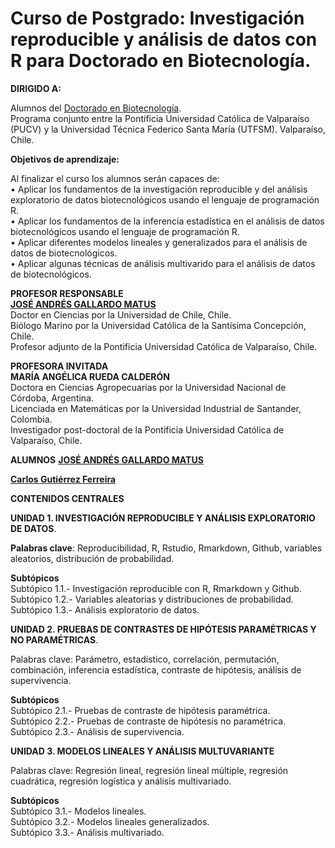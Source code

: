 # Curso de Postgrado: Investigación reproducible y análisis de datos con R para Doctorado en Biotecnología.

**DIRIGIDO A:**

Alumnos del [Doctorado en Biotecnología](http://www.doctoradoenbiotecnologia.cl/).  
Programa conjunto entre la Pontificia Universidad Católica de Valparaíso (PUCV) y la Universidad Técnica Federico Santa María (UTFSM).
Valparaíso, Chile.

**Objetivos de aprendizaje:**

Al finalizar el curso los alumnos serán capaces de:  
•	Aplicar los fundamentos de la investigación reproducible y del análisis exploratorio de datos biotecnológicos usando el lenguaje de programación R.  
•	Aplicar los fundamentos de la inferencia estadística en el análisis de datos biotecnológicos usando el lenguaje de programación R.  
•	Aplicar diferentes modelos lineales y generalizados para el análisis de datos de biotecnológicos.   
•	Aplicar algunas técnicas de análisis multivarido para el análisis de datos de biotecnológicos.  

**PROFESOR RESPONSABLE**  
[**JOSÉ ANDRÉS GALLARDO MATUS**](https://github.com/DrJoseGallardo)      
Doctor en Ciencias por la Universidad de Chile, Chile.  
Biólogo Marino por la Universidad Católica de la Santísima Concepción, Chile.  
Profesor adjunto de la Pontificia Universidad Católica de Valparaíso, Chile.  

**PROFESORA INVITADA**   
**MARÍA ANGÉLICA RUEDA CALDERÓN**    
Doctora en Ciencias Agropecuarias por la Universidad Nacional de Córdoba, Argentina.   
Licenciada en Matemáticas por la Universidad Industrial de Santander, Colombia.  
Investigador post-doctoral de la Pontificia Universidad Católica de Valparaíso, Chile.  

**ALUMNOS**
[**JOSÉ ANDRÉS GALLARDO MATUS**](https://github.com/DrJoseGallardo)

[**Carlos Gutiérrez Ferreira**](https://github.com/CarlosGutierrezFerreira)

**CONTENIDOS CENTRALES**

**UNIDAD 1. INVESTIGACIÓN REPRODUCIBLE Y ANÁLISIS EXPLORATORIO DE DATOS**.

**Palabras clave**: Reproducibilidad, R, Rstudio, Rmarkdown, Github, variables aleatorios, distribución de probabilidad.

**Subtópicos**  
Subtópico 1.1.- Investigación reproducible con R, Rmarkdown y Github.   
Subtópico 1.2.- Variables aleatorias y distribuciones de probabilidad.  
Subtópico 1.3.- Análisis exploratorio de datos.  

**UNIDAD 2. PRUEBAS DE CONTRASTES DE HIPÓTESIS PARAMÉTRICAS Y NO PARAMÉTRICAS**.

Palabras clave: Parámetro, estadístico, correlación, permutación, combinación, inferencia estadística, contraste de hipótesis, análisis de supervivencia.

**Subtópicos**  
Subtópico 2.1.- Pruebas de contraste de hipótesis paramétrica.   
Subtópico 2.2.- Pruebas de contraste de hipótesis no paramétrica.  
Subtópico 2.3.- Análisis de supervivencia.  

**UNIDAD 3. MODELOS LINEALES Y ANÁLISIS MULTUVARIANTE**

Palabras clave: Regresión lineal, regresión lineal múltiple, regresión cuadrática, regresión logística y análisis multivariado.

**Subtópicos**  
Subtópico 3.1.- Modelos lineales.   
Subtópico 3.2.- Modelos lineales generalizados.  
Subtópico 3.3.- Análisis multivariado.  
